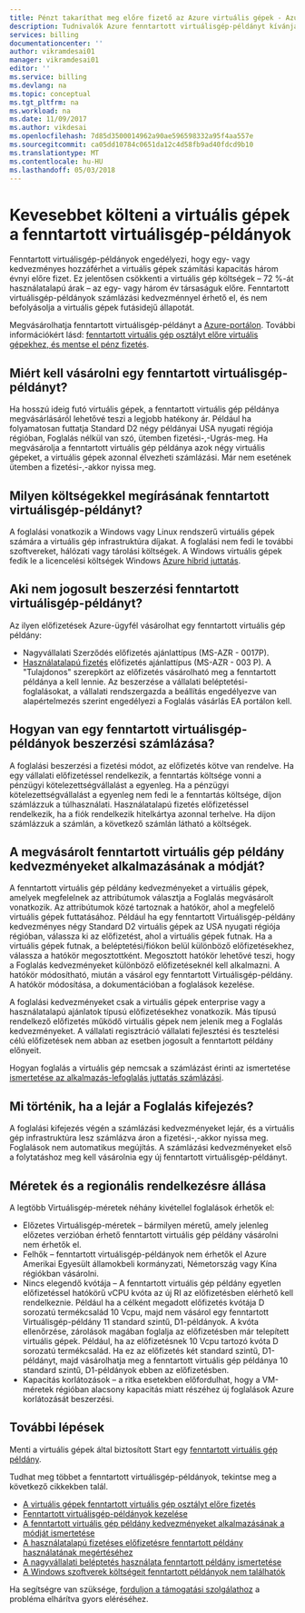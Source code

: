 ```yaml
---
title: Pénzt takaríthat meg előre fizető az Azure virtuális gépek - Azure |} Microsoft Docs
description: Tudnivalók Azure fenntartott virtuálisgép-példányt kívánja, mentheti a virtuális gépek költségeit.
services: billing
documentationcenter: ''
author: vikramdesai01
manager: vikramdesai01
editor: ''
ms.service: billing
ms.devlang: na
ms.topic: conceptual
ms.tgt_pltfrm: na
ms.workload: na
ms.date: 11/09/2017
ms.author: vikdesai
ms.openlocfilehash: 7d85d3500014962a90ae596598332a95f4aa557e
ms.sourcegitcommit: ca05dd10784c0651da12c4d58fb9ad40fdcd9b10
ms.translationtype: MT
ms.contentlocale: hu-HU
ms.lasthandoff: 05/03/2018
---
```

# <a name="save-money-on-virtual-machines-with-reserved-virtual-machine-instances"></a>Kevesebbet költeni a virtuális gépek a fenntartott virtuálisgép-példányok 
Fenntartott virtuálisgép-példányok engedélyezi, hogy egy- vagy kedvezményes hozzáférhet a virtuális gépek számítási kapacitás három évnyi előre fizet. Ez jelentősen csökkenti a virtuális gép költségek – 72 %-át használatalapú árak – az egy- vagy három év társaságuk előre. Fenntartott virtuálisgép-példányok számlázási kedvezménnyel érhető el, és nem befolyásolja a virtuális gépek futásidejű állapotát.

Megvásárolhatja fenntartott virtuálisgép-példányt a [Azure-portálon](https://aka.ms/reservations). További információkért lásd: [fenntartott virtuális gép osztályt előre virtuális gépekhez, és mentse el pénz fizetés](https://go.microsoft.com/fwlink/?linkid=861721).

## <a name="why-should-i-buy-a-reserved-virtual-machine-instance"></a>Miért kell vásárolni egy fenntartott virtuálisgép-példányt?
Ha hosszú ideig futó virtuális gépek, a fenntartott virtuális gép példánya megvásárlásáról lehetővé teszi a legjobb hatékony ár. Például ha folyamatosan futtatja Standard D2 négy példányai USA nyugati régiója régióban, Foglalás nélkül van szó, ütemben fizetési-,-Ugrás-meg. Ha megvásárolja a fenntartott virtuális gép példánya azok négy virtuális gépeket, a virtuális gépek azonnal élvezheti számlázási. Már nem esetének ütemben a fizetési-,-akkor nyissa meg. 

## <a name="what-charges-does-a-reserved-virtual-machine-instance-cover"></a>Milyen költségekkel megírásának fenntartott virtuálisgép-példányt?
A foglalási vonatkozik a Windows vagy Linux rendszerű virtuális gépek számára a virtuális gép infrastruktúra díjakat. A foglalási nem fedi le további szoftvereket, hálózati vagy tárolási költségek. A Windows virtuális gépek fedik le a licencelési költségek Windows [Azure hibrid juttatás](https://azure.microsoft.com/pricing/hybrid-benefit/).

## <a name="whos-eligible-to-purchase-a-reserved-virtual-machine-instance"></a>Aki nem jogosult beszerzési fenntartott virtuálisgép-példányt?
Az ilyen előfizetések Azure-ügyfél vásárolhat egy fenntartott virtuális gép példány:
-   Nagyvállalati Szerződés előfizetés ajánlattípus (MS-AZR - 0017P).
-   [Használatalapú fizetés](https://azure.microsoft.com/offers/ms-azr-0003p/) előfizetés ajánlattípus (MS-AZR - 003 P).
A "Tulajdonos" szerepkört az előfizetés vásárolható meg a fenntartott példánya a kell lennie. Az beszerzése a vállalati beléptetési-foglalásokat, a vállalati rendszergazda a beállítás engedélyezve van alapértelmezés szerint engedélyezi a Foglalás vásárlás EA portálon kell.

## <a name="how-is-a-reserved-virtual-machine-instances-purchase-billed"></a>Hogyan van egy fenntartott virtuálisgép-példányok beszerzési számlázása?
A foglalási beszerzési a fizetési módot, az előfizetés kötve van rendelve. Ha egy vállalati előfizetéssel rendelkezik, a fenntartás költsége vonni a pénzügyi kötelezettségvállalást a egyenleg. Ha a pénzügyi kötelezettségvállalást a egyenleg nem fedi le a fenntartás költsége, díjon számlázzuk a túlhasználati.
Használatalapú fizetés előfizetéssel rendelkezik, ha a fiók rendelkezik hitelkártya azonnal terhelve. Ha díjon számlázzuk a számlán, a következő számlán látható a költségek.

## <a name="how-is-the-purchased-reserved-virtual-machine-instance-discount-applied"></a>A megvásárolt fenntartott virtuális gép példány kedvezményeket alkalmazásának a módját?
A fenntartott virtuális gép példány kedvezményeket a virtuális gépek, amelyek megfelelnek az attribútumok választja a Foglalás megvásárolt vonatkozik. Az attribútumok közé tartoznak a hatókör, ahol a megfelelő virtuális gépek futtatásához. Például ha egy fenntartott Virtuálisgép-példány kedvezményes négy Standard D2 virtuális gépek az USA nyugati régiója régióban, válassza ki az előfizetést, ahol a virtuális gépek futnak. Ha a virtuális gépek futnak, a beléptetési/fiókon belül különböző előfizetésekhez, válassza a hatókör megosztottként. Megosztott hatókör lehetővé teszi, hogy a Foglalás kedvezményeket különböző előfizetéseknél kell alkalmazni.
A hatókör módosítható, miután a vásárol egy fenntartott Virtuálisgép-példány. A hatókör módosítása, a dokumentációban a foglalások kezelése.

A foglalási kedvezményeket csak a virtuális gépek enterprise vagy a használatalapú ajánlatok típusú előfizetésekhez vonatkozik. Más típusú rendelkező előfizetés működő virtuális gépek nem jelenik meg a Foglalás kedvezményeket. A vállalati regisztráció vállalati fejlesztési és tesztelési célú előfizetések nem abban az esetben jogosult a fenntartott példány előnyeit.

Hogyan foglalás a virtuális gép nemcsak a számlázást érinti az ismertetése [ismertetése az alkalmazás-lefoglalás juttatás számlázási](https://go.microsoft.com/fwlink/?linkid=863405).

## <a name="what-happens-when-the-reservation-term-expires"></a>Mi történik, ha a lejár a Foglalás kifejezés?
A foglalási kifejezés végén a számlázási kedvezményeket lejár, és a virtuális gép infrastruktúra lesz számlázva áron a fizetési-,-akkor nyissa meg. Foglalások nem automatikus megújítás. A számlázási kedvezményeket első a folytatáshoz meg kell vásárolnia egy új fenntartott virtuálisgép-példányt. 

## <a name="sizes-and-regional-availability"></a>Méretek és a regionális rendelkezésre állása
A legtöbb Virtuálisgép-méretek néhány kivétellel foglalások érhetők el:
- Előzetes Virtuálisgép-méretek – bármilyen méretű, amely jelenleg előzetes verzióban érhető fenntartott virtuális gép példány vásárolni nem érhetők el.
- Felhők – fenntartott virtuálisgép-példányok nem érhetők el Azure Amerikai Egyesült államokbeli kormányzati, Németország vagy Kína régiókban vásárolni. 
- Nincs elegendő kvótája – A fenntartott virtuális gép példány egyetlen előfizetéssel hatókörű vCPU kvóta az új RI az előfizetésben elérhető kell rendelkeznie. Például ha a célként megadott előfizetés kvótája D sorozatú termékcsalád 10 Vcpu, majd nem vásárol egy fenntartott Virtuálisgép-példány 11 standard szintű, D1-példányok. A kvóta ellenőrzése, zárolások magában foglalja az előfizetésben már telepített virtuális gépek. Például, ha az előfizetésnek 10 Vcpu tartozó kvóta D sorozatú termékcsalád. Ha ez az előfizetés két standard szintű, D1-példányt, majd vásárolhatja meg a fenntartott virtuális gép példánya 10 standard szintű, D1-példányok ebben az előfizetésben. 
- Kapacitás korlátozások – a ritka esetekben előfordulhat, hogy a VM-méretek régióban alacsony kapacitás miatt részéhez új foglalások Azure korlátozását beszerzési.

## <a name="next-steps"></a>További lépések
Menti a virtuális gépek által biztosított Start egy [fenntartott virtuális gép példány](https://go.microsoft.com/fwlink/?linkid=861721). 

Tudhat meg többet a fenntartott virtuálisgép-példányok, tekintse meg a következő cikkekben talál.

- [A virtuális gépek fenntartott virtuális gép osztályt előre fizetés](../virtual-machines/windows/prepay-reserved-vm-instances.md)
- [Fenntartott virtuálisgép-példányok kezelése](billing-manage-reserved-vm-instance.md)
- [A fenntartott virtuális gép példány kedvezményeket alkalmazásának a módját ismertetése](billing-understand-vm-reservation-charges.md)
- [A használatalapú fizetéses előfizetésre fenntartott példány használatának megértéséhez](billing-understand-reserved-instance-usage.md)
- [A nagyvállalati beléptetés használata fenntartott példány ismertetése](billing-understand-reserved-instance-usage-ea.md)
- [A Windows szoftverek költségeit fenntartott példányok nem találhatók](billing-reserved-instance-windows-software-costs.md)

Ha segítségre van szüksége, [forduljon a támogatási szolgálathoz](https://portal.azure.com/?#blade/Microsoft_Azure_Support/HelpAndSupportBlade) a probléma elhárítva gyors eléréséhez.
